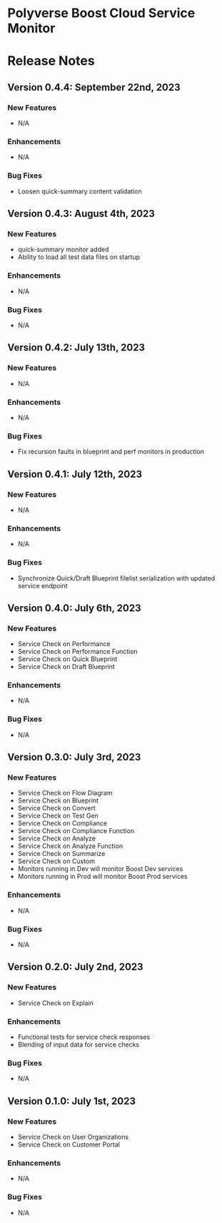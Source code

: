 Polyverse Boost Cloud Service Monitor
======================

# Release Notes

## Version 0.4.4: September 22nd, 2023

### New Features
- N/A

### Enhancements
- N/A

### Bug Fixes
- Loosen quick-summary content validation

## Version 0.4.3: August 4th, 2023

### New Features
- quick-summary monitor added
- Ability to load all test data files on startup

### Enhancements
- N/A

### Bug Fixes
- N/A

## Version 0.4.2: July 13th, 2023

### New Features
- N/A

### Enhancements
- N/A

### Bug Fixes
- Fix recursion faults in blueprint and perf monitors in production

## Version 0.4.1: July 12th, 2023

### New Features
- N/A

### Enhancements
- N/A

### Bug Fixes
- Synchronize Quick/Draft Blueprint filelist serialization with updated service endpoint

## Version 0.4.0: July 6th, 2023

### New Features
- Service Check on Performance
- Service Check on Performance Function
- Service Check on Quick Blueprint
- Service Check on Draft Blueprint

### Enhancements
- N/A

### Bug Fixes
- N/A

## Version 0.3.0: July 3rd, 2023

### New Features
- Service Check on Flow Diagram
- Service Check on Blueprint
- Service Check on Convert
- Service Check on Test Gen
- Service Check on Compliance
- Service Check on Compliance Function
- Service Check on Analyze
- Service Check on Analyze Function
- Service Check on Summarize
- Service Check on Custom
- Monitors running in Dev will monitor Boost Dev services
- Monitors running in Prod will monitor Boost Prod services

### Enhancements
- N/A

### Bug Fixes
- N/A

## Version 0.2.0: July 2nd, 2023

### New Features
- Service Check on Explain

### Enhancements
- Functional tests for service check responses
- Blending of input data for service checks

### Bug Fixes
- N/A

## Version 0.1.0: July 1st, 2023

### New Features
- Service Check on User Organizations
- Service Check on Customer Portal

### Enhancements
- N/A

### Bug Fixes
- N/A
